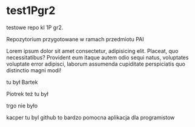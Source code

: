 # test1Pgr2
testowe repo kl 1P gr2.

Repozytorium przygotowane w ramach przedmiotu PAI

Lorem ipsum dolor sit amet consectetur, adipisicing elit. Placeat, quo necessitatibus? Provident eum itaque autem odio sequi natus, voluptates voluptate error adipisci, laborum assumenda cupiditate perspiciatis quo distinctio magni modi!

tu był Bartek

Piotrek też tu był

trgo nie było

kacper tu byl
github to bardzo pomocna aplikacja dla programistow
